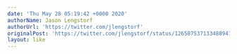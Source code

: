 ```yaml
---
date: 'Thu May 28 05:19:42 +0000 2020'
authorName: Jason Lengstorf
authorUrl: 'https://twitter.com/jlengstorf'
originalPost: 'https://twitter.com/jlengstorf/status/1265875371334889472'
layout: like
---
```

